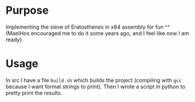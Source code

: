 # Purpose

Implementing the sieve of Eratosthenes in x64 assembly for fun ^^ (MaelHos encouraged me to do it some years ago, and I feel like now I am ready).

# Usage

In src I have a file `build.sh` which builds the project (compiling with `gcc` because I want format strings to print).
Then I wrote a script in python to pretty print the results.